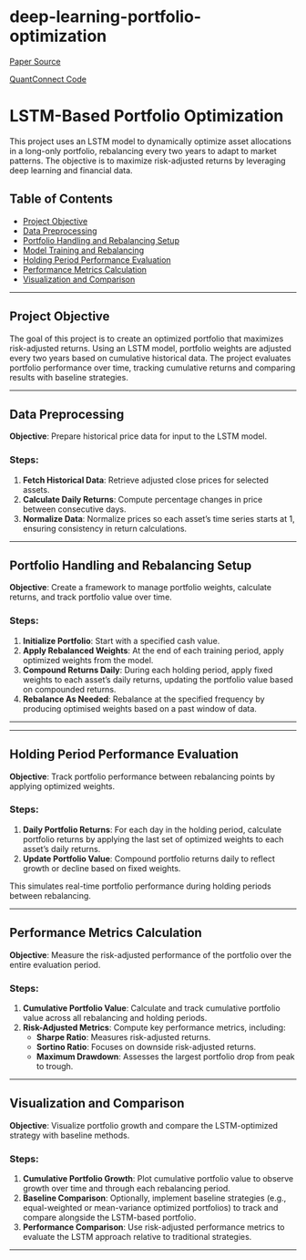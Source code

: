 # deep-learning-portfolio-optimization

[Paper Source](https://arxiv.org/pdf/2005.13665.pdf)
  

[QuantConnect Code](https://www.quantconnect.com/terminal/processCache/?request=embedded_backtest_4ebbe01bfea8c5ae6f98fcda38a50b1c.html)  
  
# LSTM-Based Portfolio Optimization

This project uses an LSTM model to dynamically optimize asset allocations in a long-only portfolio, rebalancing every two years to adapt to market patterns. The objective is to maximize risk-adjusted returns by leveraging deep learning and financial data.

## Table of Contents
- [Project Objective](#project-objective)
- [Data Preprocessing](#data-preprocessing)
- [Portfolio Handling and Rebalancing Setup](#portfolio-handling-and-rebalancing-setup)
- [Model Training and Rebalancing](#model-training-and-rebalancing)
- [Holding Period Performance Evaluation](#holding-period-performance-evaluation)
- [Performance Metrics Calculation](#performance-metrics-calculation)
- [Visualization and Comparison](#visualization-and-comparison)

---

## Project Objective
The goal of this project is to create an optimized portfolio that maximizes risk-adjusted returns. Using an LSTM model, portfolio weights are adjusted every two years based on cumulative historical data. The project evaluates portfolio performance over time, tracking cumulative returns and comparing results with baseline strategies.

---

## Data Preprocessing
**Objective**: Prepare historical price data for input to the LSTM model.
  
### Steps:
1. **Fetch Historical Data**: Retrieve adjusted close prices for selected assets.
2. **Calculate Daily Returns**: Compute percentage changes in price between consecutive days.
3. **Normalize Data**: Normalize prices so each asset’s time series starts at 1, ensuring consistency in return calculations.

---

## Portfolio Handling and Rebalancing Setup
**Objective**: Create a framework to manage portfolio weights, calculate returns, and track portfolio value over time.

### Steps:
1. **Initialize Portfolio**: Start with a specified cash value.
2. **Apply Rebalanced Weights**: At the end of each training period, apply optimized weights from the model.
3. **Compound Returns Daily**: During each holding period, apply fixed weights to each asset’s daily returns, updating the portfolio value based on compounded returns.
4. **Rebalance As Needed**: Rebalance at the specified frequency by producing optimised weights based on a past window of data.

---

---

## Holding Period Performance Evaluation
**Objective**: Track portfolio performance between rebalancing points by applying optimized weights.

### Steps:
1. **Daily Portfolio Returns**: For each day in the holding period, calculate portfolio returns by applying the last set of optimized weights to each asset’s daily returns.
2. **Update Portfolio Value**: Compound portfolio returns daily to reflect growth or decline based on fixed weights.

This simulates real-time portfolio performance during holding periods between rebalancing.

---

## Performance Metrics Calculation
**Objective**: Measure the risk-adjusted performance of the portfolio over the entire evaluation period.

### Steps:
1. **Cumulative Portfolio Value**: Calculate and track cumulative portfolio value across all rebalancing and holding periods.
2. **Risk-Adjusted Metrics**: Compute key performance metrics, including:
   - **Sharpe Ratio**: Measures risk-adjusted returns.
   - **Sortino Ratio**: Focuses on downside risk-adjusted returns.
   - **Maximum Drawdown**: Assesses the largest portfolio drop from peak to trough.

---

## Visualization and Comparison
**Objective**: Visualize portfolio growth and compare the LSTM-optimized strategy with baseline methods.

### Steps:
1. **Cumulative Portfolio Growth**: Plot cumulative portfolio value to observe growth over time and through each rebalancing period.
2. **Baseline Comparison**: Optionally, implement baseline strategies (e.g., equal-weighted or mean-variance optimized portfolios) to track and compare alongside the LSTM-based portfolio.
3. **Performance Comparison**: Use risk-adjusted performance metrics to evaluate the LSTM approach relative to traditional strategies.

---

